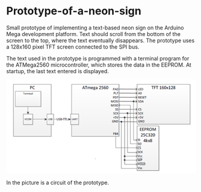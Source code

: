 # Prototype-of-a-neon-sign

Small prototype of implementing a text-based neon sign on the Arduino Mega development platform. Text
should scroll from the bottom of the screen to the top, where the text eventually disappears.
The prototype uses a 128x160 pixel TFT screen connected to the SPI bus.

The text used in the prototype is programmed with a terminal program for the ATMega2560 microcontroller, which
stores the data in the EEPROM.
At startup, the last text entered is displayed.

![Circuit](https://github.com/oskara-ai/Prototype-of-a-neon-sign/blob/main/Images/Kuva2.png)



In the picture is a circuit of the prototype.
